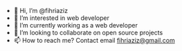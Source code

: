 - 👋 Hi, I’m @fihriaziz
- 👀 I’m interested in web developer
- 🌱 I’m currently working as a web developer 
- 💞️ I’m looking to collaborate on open source projects
- 📫 How to reach me? Contact email fihriaziz@gmail.com
